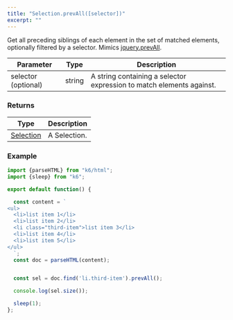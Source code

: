 ```yaml
---
title: "Selection.prevAll([selector])"
excerpt: ""
---
```

Get all preceding siblings of each element in the set of matched elements, optionally filtered by a selector.
Mimics [jquery.prevAll](https://api.jquery.com/prevAll/).


| Parameter | Type | Description |
| --------- | ---- | ----------- |
| selector (optional) | string | A string containing a selector expression to match elements against. |


### Returns

| Type | Description |
| ---- | ----------- |
| [Selection](/javascript-api/k6-html/selection) | A Selection. |


### Example

<div class="code-group" data-props='{"labels": []}'>

```js
import {parseHTML} from "k6/html";
import {sleep} from "k6";

export default function() {

  const content = `
<ul>
  <li>list item 1</li>
  <li>list item 2</li>
  <li class="third-item">list item 3</li>
  <li>list item 4</li>
  <li>list item 5</li>
</ul>
  `;
  const doc = parseHTML(content);


  const sel = doc.find('li.third-item').prevAll();

  console.log(sel.size());

  sleep(1);
};
```

</div>

